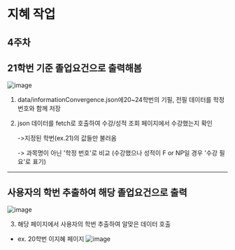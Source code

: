 # 지혜 작업


## 4주차
## 21학번 기준 졸업요건으로 출력해봄

![image](https://github.com/plz-graduate/Personal-Graduate/assets/129932517/fe2eb68c-1abf-4047-8a0e-4700bc0131d0)


1. data/informationConvergence.json에20~24학번의 기필, 전필 데이터를 학정번호와 함께 저장

2. json 데이터를 fetch로 호출하여 수강/성적 조회 페이지에서 수강했는지 확인
   
     ->지정된 학번(ex.21)의 값들만 불러옴
   
     -> 과목명이 아닌 '학정 번호'로 비교 (수강했으나 성적이 F or NP일 경우 '수강 필요'로 표기)

---
## 사용자의 학번 추출하여 해당 졸업요건으로 출력

![image](https://github.com/plz-graduate/Personal-Graduate/assets/129932517/2f6998ea-80d1-4cdc-ab7a-030eef5afe6c)



3. 해당 페이지에서 사용자의 학번 추출하여 알맞은 데이터 호출

- ex. 20학번 이지혜 페이지
 ![image](https://github.com/plz-graduate/Personal-Graduate/assets/129932517/398e52c8-7821-4361-9171-779364d2921a)
